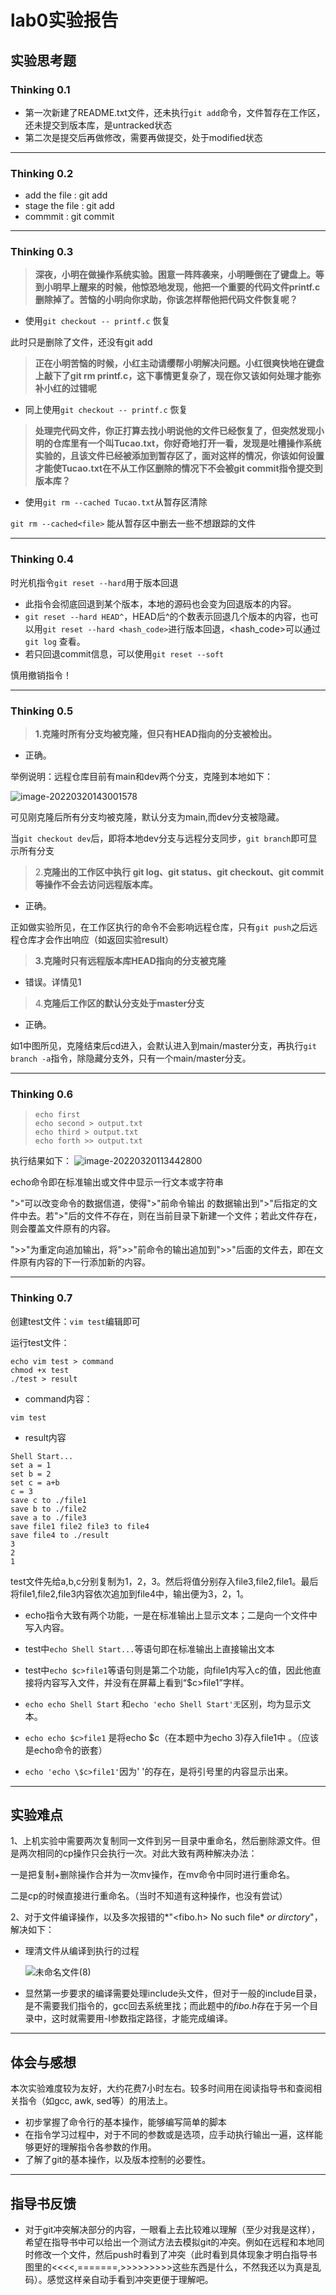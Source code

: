 # lab0实验报告

## 实验思考题

### Thinking 0.1

- 第一次新建了README.txt文件，还未执行`git add`命令，文件暂存在工作区，还未提交到版本库，是untracked状态
- 第二次是提交后再做修改，需要再做提交，处于modified状态

------

### Thinking 0.2

- add the file : git add
- stage the file : git add
- commmit : git commit

------

### Thinking 0.3

> **深夜，小明在做操作系统实验。困意一阵阵袭来，小明睡倒在了键盘上。等到小明早上醒来的时候，他惊恐地发现，他把一个重要的代码文件printf.c删除掉了。苦恼的小明向你求助，你该怎样帮他把代码文件恢复呢？**

- 使用`git checkout -- printf.c` 恢复

此时只是删除了文件，还没有git add



> **正在小明苦恼的时候，小红主动请缨帮小明解决问题。小红很爽快地在键盘上敲下了git rm printf.c，这下事情更复杂了，现在你又该如何处理才能弥补小红的过错呢**

- 同上使用`git checkout -- printf.c` 恢复



> **处理完代码文件，你正打算去找小明说他的文件已经恢复了，但突然发现小明的仓库里有一个叫Tucao.txt，你好奇地打开一看，发现是吐槽操作系统实验的，且该文件已经被添加到暂存区了，面对这样的情况，你该如何设置才能使Tucao.txt在不从工作区删除的情况下不会被git commit指令提交到版本库？**

- 使用`git rm --cached Tucao.txt`从暂存区清除

`git rm --cached<file>` 能从暂存区中删去一些不想跟踪的文件

------

### Thinking 0.4

时光机指令`git reset --hard`用于版本回退

- 此指令会彻底回退到某个版本，本地的源码也会变为回退版本的内容。
- `git reset --hard HEAD^`，HEAD后^的个数表示回退几个版本的内容，也可以用`git reset --hard <hash_code>`进行版本回退，<hash_code>可以通过`git log` 查看。
- 若只回退commit信息，可以使用`git reset --soft`

慎用撤销指令！

------

### Thinking 0.5

> **1.克隆时所有分支均被克隆，但只有HEAD指向的分支被检出。**

- 正确。

举例说明：远程仓库目前有main和dev两个分支，克隆到本地如下：

![image-20220320143001578](.\img\in-post\image-20220320143001578.png)

可见刚克隆后所有分支均被克隆，默认分支为main,而dev分支被隐藏。

当`git checkout dev`后，即将本地dev分支与远程分支同步，`git branch`即可显示所有分支



> 2.**克隆出的工作区中执行 git log、git status、git checkout、git commit等操作不会去访问远程版本库。**

- 正确。

正如做实验所见，在工作区执行的命令不会影响远程仓库，只有`git push`之后远程仓库才会作出响应（如返回实验result）



> **3.克隆时只有远程版本库HEAD指向的分支被克隆**

- 错误。详情见1




> 4.**克隆后工作区的默认分支处于master分支**

- 正确。

如1中图所见，克隆结束后cd进入，会默认进入到main/master分支，再执行`git branch -a`指令，除隐藏分支外，只有一个main/master分支。

------

### Thinking 0.6

> ```shell
> echo first
> echo second > output.txt
> echo third > output.txt
> echo forth >> output.txt
> ```

执行结果如下：
![image-20220320113442800](..\img\in-post\image-20220320113442800.png)

echo命令即在标准输出或文件中显示一行文本或字符串

">"可以改变命令的数据信道，使得">"前命令输出 的数据输出到">"后指定的文件中去。若">"后的文件不存在，则在当前目录下新建一个文件；若此文件存在，则会覆盖文件原有的内容。

">>"为重定向追加输出，将">>"前命令的输出追加到">>"后面的文件去，即在文件原有内容的下一行添加新的内容。

------

### Thinking 0.7

创建test文件：`vim test`编辑即可

运行test文件：

```shell
echo vim test > command
chmod +x test
./test > result
```

- command内容：

```
vim test
```

- result内容

```shell
Shell Start...
set a = 1
set b = 2
set c = a+b
c = 3
save c to ./file1
save b to ./file2
save a to ./file3
save file1 file2 file3 to file4
save file4 to ./result
3
2
1
```

test文件先给a,b,c分别复制为1，2，3。然后将值分别存入file3,file2,file1。最后将file1,file2,file3内容依次追加到file4中，输出便为3，2，1。

- echo指令大致有两个功能，一是在标准输出上显示文本；二是向一个文件中写入内容。

- test中`echo Shell Start...`等语句即在标准输出上直接输出文本
- test中`echo $c>file1`等语句则是第二个功能，向file1内写入c的值，因此他直接将内容写入文件，并没有在屏幕上看到“$c>file1”字样。
- `echo echo Shell Start` 和`echo 'echo Shell Start'无`区别，均为显示文本。
- `echo echo $c>file1` 是将echo $c（在本题中为echo 3)存入file1中 。（应该是echo命令的嵌套）
- `echo 'echo \$c>file1'`因为' '的存在，是将引号里的内容显示出来。

------

## 实验难点

1、上机实验中需要两次复制同一文件到另一目录中重命名，然后删除源文件。但是两次相同的cp操作只会执行一次。对此大致有两种解决办法：

一是把复制+删除操作合并为一次mv操作，在mv命令中同时进行重命名。

二是cp的时候直接进行重命名。（当时不知道有这种操作，也没有尝试）

2、对于文件编译操作，以及多次报错的*"<fibo.h> No such file* *or dirctory*"，解决如下：

- 理清文件从编译到执行的过程

  ![未命名文件(8)](..\img\in-post\未命名文件(8).png)

- 显然第一步要求的编译需要处理include头文件，但对于一般的include目录，是不需要我们指令的，gcc回去系统里找；而此题中的*fibo.h*存在于另一个目录中，这时就需要用-I参数指定路径，才能完成编译。

------



## 体会与感想

本次实验难度较为友好，大约花费7小时左右。较多时间用在阅读指导书和查阅相关指令（如gcc, awk, sed等）的用法上。

- 初步掌握了命令行的基本操作，能够编写简单的脚本
- 在指令学习过程中，对于不同的参数或是选项，应手动执行输出一遍，这样能够更好的理解指令各参数的作用。
- 了解了git的基本操作，以及版本控制的必要性。

------

## 指导书反馈

- 对于git冲突解决部分的内容，一眼看上去比较难以理解（至少对我是这样），希望在指导书中可以给出一个测试方法去模拟git的冲突。例如在远程和本地同时修改一个文件，然后push时看到了冲突（此时看到具体现象才明白指导书图里的<<<<,=======,>>>>>>>>>这些东西是什么，不然我还以为真是乱码）。感觉这样亲自动手看到冲突更便于理解吧。

